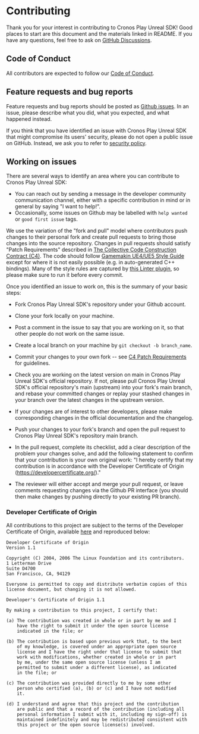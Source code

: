 # Contributing

Thank you for your interest in contributing to Cronos Play Unreal SDK! Good places to start are this document and the materials linked in README. If you have any questions, feel free to ask on [GitHub Discussions](https://github.com/crypto-com/play-unreal-plugin/discussions/landing).


## Code of Conduct

All contributors are expected to follow our [Code of Conduct](CODE_OF_CONDUCT.md).

## Feature requests and bug reports

Feature requests and bug reports should be posted as [Github issues](issues/new).
In an issue, please describe what you did, what you expected, and what happened instead.

If you think that you have identified an issue with Cronos Play Unreal SDK that might compromise
its users' security, please do not open a public issue on GitHub. Instead,
we ask you to refer to [security policy](SECURITY.md).

## Working on issues
There are several ways to identify an area where you can contribute to Cronos Play Unreal SDK:

* You can reach out by sending a message in the developer community communication channel, either with a specific contribution in mind or in general by saying "I want to help!".
* Occasionally, some issues on Github may be labelled with `help wanted` or `good first issue` tags.

We use the variation of the "fork and pull" model where contributors push changes to their personal fork and create pull requests to bring those changes into the source repository.
Changes in pull requests should satisfy "Patch Requirements" described in [The Collective Code Construction Contract (C4)](https://rfc.zeromq.org/spec:42/C4/#23-patch-requirements). The code should follow [Gamemakin UE4/UE5 Style Guide](https://github.com/Allar/ue5-style-guide)
except for where it is not easily possible (e.g. in auto-generated C++ bindings). Many of the style rules are captured by [this Linter plugin](https://ue4-style-guide.readthedocs.io/en/latest/gettingstarted.html), so please make sure to run it before every commit.

Once you identified an issue to work on, this is the summary of your basic steps:

* Fork Cronos Play Unreal SDK's repository under your Github account.

* Clone your fork locally on your machine.

* Post a comment in the issue to say that you are working on it, so that other people do not work on the same issue.

* Create a local branch on your machine by `git checkout -b branch_name`.

* Commit your changes to your own fork -- see [C4 Patch Requirements](https://rfc.zeromq.org/spec:42/C4/#23-patch-requirements) for guidelines.

* Check you are working on the latest version on main in Cronos Play Unreal SDK's official repository. If not, please pull Cronos Play Unreal SDK's official repository's main (upstream) into your fork's main branch, and rebase your committed changes or replay your stashed changes in your branch over the latest changes in the upstream version.

* If your changes are of interest to other developers, please make corresponding changes in the official documentation and the changelog.

* Push your changes to your fork's branch and open the pull request to Cronos Play Unreal SDK's repository main branch.

* In the pull request, complete its checklist, add a clear description of the problem your changes solve, and add the following statement to confirm that your contribution is your own original work: "I hereby certify that my contribution is in accordance with the Developer Certificate of Origin (https://developercertificate.org/)."

* The reviewer will either accept and merge your pull request, or leave comments requesting changes via the Github PR interface (you should then make changes by pushing directly to your existing PR branch).

### Developer Certificate of Origin
All contributions to this project are subject to the terms of the Developer Certificate of Origin, available [here](https://developercertificate.org/) and reproduced below:

```
Developer Certificate of Origin
Version 1.1

Copyright (C) 2004, 2006 The Linux Foundation and its contributors.
1 Letterman Drive
Suite D4700
San Francisco, CA, 94129

Everyone is permitted to copy and distribute verbatim copies of this
license document, but changing it is not allowed.

Developer's Certificate of Origin 1.1

By making a contribution to this project, I certify that:

(a) The contribution was created in whole or in part by me and I
    have the right to submit it under the open source license
    indicated in the file; or

(b) The contribution is based upon previous work that, to the best
    of my knowledge, is covered under an appropriate open source
    license and I have the right under that license to submit that
    work with modifications, whether created in whole or in part
    by me, under the same open source license (unless I am
    permitted to submit under a different license), as indicated
    in the file; or

(c) The contribution was provided directly to me by some other
    person who certified (a), (b) or (c) and I have not modified
    it.

(d) I understand and agree that this project and the contribution
    are public and that a record of the contribution (including all
    personal information I submit with it, including my sign-off) is
    maintained indefinitely and may be redistributed consistent with
    this project or the open source license(s) involved.
```    